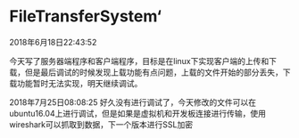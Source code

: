 # FileTransferSystem‘

2018年6月18日22:43:52

今天写了服务器端程序和客户端程序，目标是在linux下实现客户端的上传和下载，但是最后调试的时候发现上载功能有点问题，上载的文件开始的部分丢失，下载功能暂时无法实现，明天继续调试。

2018年7月25日08:08:25
好久没有进行调试了，今天修改的文件可以在ubuntu16.04上进行调试，但是如果是虚拟机和开发板连接进行传输，使用wireshark可以抓取到数据，下一个版本进行SSL加密
